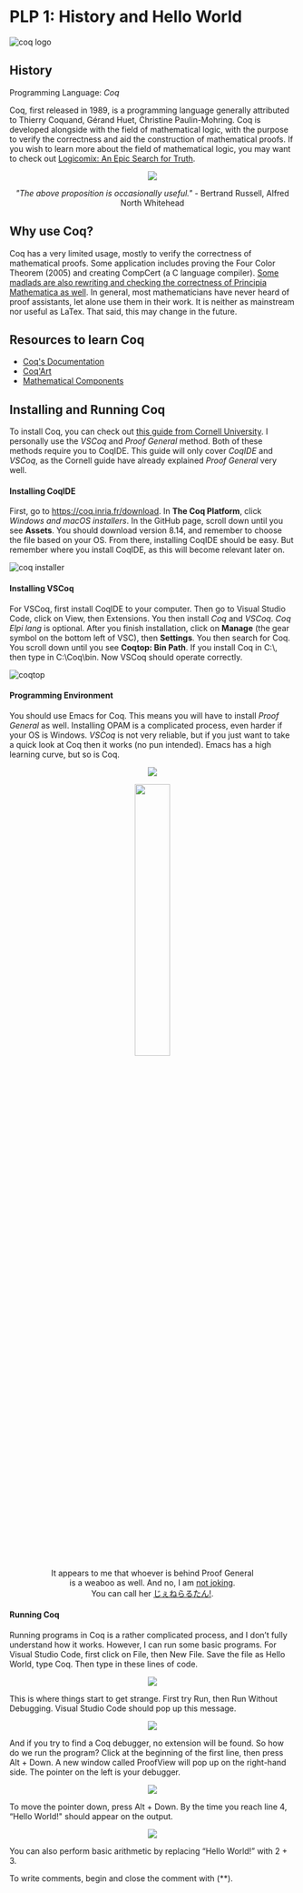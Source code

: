 # PLP 1: History and Hello World
![coq logo](https://user-images.githubusercontent.com/69715622/155648126-cd417df1-1c22-4d99-839b-db7e0bf79c53.png)

## History
Programming Language: *Coq*

Coq, first released in 1989, is a programming language generally attributed to Thierry Coquand, Gérand Huet, Christine Paulin-Mohring. Coq is developed alongside with the field of mathematical logic, with the purpose to verify the correctness and aid the construction of mathematical proofs. If you wish to learn more about the field of mathematical logic, you may want to check out [Logicomix: An Epic Search for Truth](https://readcomiconline.li/Comic/Logicomix/TPB?id=124918).

<p align="center">
  <img src="https://user-images.githubusercontent.com/69715622/155842197-c2bb62cd-8365-40e1-9c2d-b983f2f19df0.png" />
</p>
<p align="center">
  <i>"The above proposition is occasionally useful."</i> - Bertrand Russell, Alfred North Whitehead
</p>

## Why use Coq?

Coq has a very limited usage, mostly to verify the correctness of mathematical proofs. Some application includes proving the Four Color Theorem (2005) and creating CompCert (a C language compiler). [Some madlads are also rewriting and checking the correctness of Principia Mathematica as well](https://www.principiarewrite.com/). In general, most mathematicians have never heard of proof assistants, let alone use them in their work. It is neither as mainstream nor useful as LaTex. That said, this may change in the future.

## Resources to learn Coq
- [Coq's Documentation](https://coq.inria.fr/distrib/current/refman/index.html)
- [Coq'Art](http://www.cse.chalmers.se/research/group/logic/TypesSS05/resources/coq/CoqArt/)
- [Mathematical Components](https://math-comp.github.io/#:~:text=Mathematical%20Components%20are%20libraries%20of,(Feit%2DThompson)%20Theorem.)

## Installing and Running Coq
To install Coq, you can check out [this guide from Cornell University](https://www.cs.cornell.edu/courses/cs4160/2020sp/install_coq.html). I personally use the <i>VSCoq</i> and <i>Proof General</i> method. Both of these methods require you to CoqIDE. This guide will only cover *CoqIDE* and *VSCoq*, as the Cornell guide have already explained *Proof General* very well.

#### Installing CoqIDE
First, go to https://coq.inria.fr/download. In **The Coq Platform**, click *Windows and macOS installers*. In the GitHub page, scroll down until you see **Assets**. You should download version 8.14, and remember to choose the file based on your OS. From there, installing CoqIDE should be easy. But remember where you install CoqIDE, as this will become relevant later on.

![coq installer](https://user-images.githubusercontent.com/69715622/155843457-c8f74942-cccb-4591-a316-7257b536913e.JPG)

#### Installing VSCoq
For VSCoq, first install CoqIDE to your computer. Then go to Visual Studio Code, click on View, then Extensions. You then install *Coq* and *VSCoq*. *Coq Elpi lang* is optional. After you finish installation, click on **Manage** (the gear symbol on the bottom left of VSC), then **Settings**. You then search for Coq. You scroll down until you see **Coqtop: Bin Path**. If you install Coq in C:\\, then type in C:\Coq\bin. Now VSCoq should operate correctly.

![coqtop](https://user-images.githubusercontent.com/69715622/155843603-a69edb6a-a73e-48f9-a247-826e35c6d1b6.JPG)

#### Programming Environment
You should use Emacs for Coq. This means you will have to install *Proof General* as well. Installing OPAM is a complicated process, even harder if your OS is Windows. *VSCoq* is not very reliable, but if you just want to take a quick look at Coq then it works (no pun intended). Emacs has a high learning curve, but so is Coq. 
<p align="center">
  <img src="https://user-images.githubusercontent.com/69715622/155851692-a4e2b45a-2a5f-4a63-9b6f-e20772bcd49a.png" />
 </p>
<p align="center">
  
  <img src="https://user-images.githubusercontent.com/69715622/155843937-cef2e03c-a12e-4557-a743-4b984aee2409.png" width="35%" height="35%" />
</p>
<p align="center">
It appears to me that whoever is behind Proof General<br> is a weaboo as well. And no, I am <a href="https://github.com/yoshihiro503/generaltan">not <a href="http://proofcafe.org/wiki/Generaltan">joking</a>.<br> You can call her <a href="https://youzicha.tumblr.com/post/145836286669/in-lastest-version-of-proof-general-the-mascot-is">じぇねらるたん!</a>.
</p>

#### Running Coq
Running programs in Coq is a rather complicated process, and I don’t fully understand how it works. However, I can run some basic programs.
For Visual Studio Code, first click on File, then New File. Save the file as Hello World, type Coq. Then type in these lines of code.
  
<p align="center">
  <img src="https://user-images.githubusercontent.com/69715622/155844559-3beba53d-f012-40e5-8be3-5c869c8a5dd0.JPG" />
</p>

This is where things start to get strange. First try Run, then Run Without Debugging. Visual Studio Code should pop up this message.

<p align="center">
  <img src="https://user-images.githubusercontent.com/69715622/155844606-ec78a10b-4548-43e9-a6dd-835aab646203.JPG" />
</p>

And if you try to find a Coq debugger, no extension will be found. So how do we run the program? 
Click at the beginning of the first line, then press Alt + Down. A new window called ProofView will pop up on the right-hand side. 
The pointer on the left is your debugger.

<p align="center">
  <img src="https://user-images.githubusercontent.com/69715622/155844691-6fbd921b-2c9e-49a2-9920-955ce70f5cf9.JPG" />
</p>

To move the pointer down, press Alt + Down. By the time you reach line 4, “Hello World!" should appear on the output.

<p align="center">
  <img src="https://user-images.githubusercontent.com/69715622/155844726-619a6cef-78b3-4add-abb4-2daf1893bec7.JPG" />
</p>

You can also perform basic arithmetic by replacing “Hello World!” with 2 + 3.
  
To write comments, begin and close the comment with (**).
